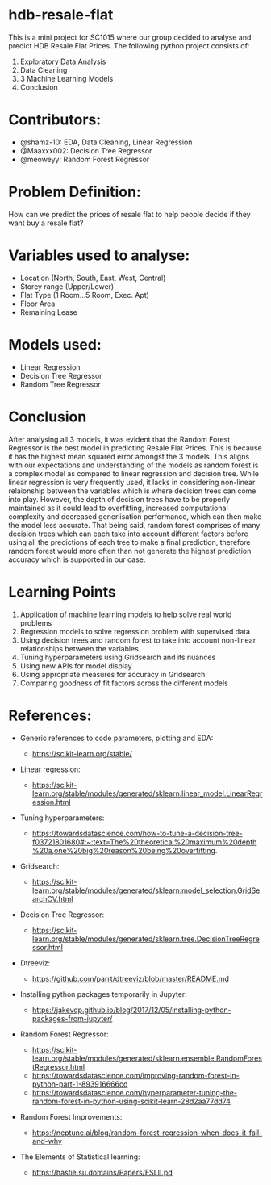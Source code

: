 # hdb-resale-flat
This is a mini project for SC1015 where our group decided to analyse and predict HDB Resale Flat Prices.
The following python project consists of:
1. Exploratory Data Analysis
2. Data Cleaning
3. 3 Machine Learning Models
4. Conclusion

# Contributors:
  - @shamz-10: EDA, Data Cleaning, Linear Regression
  - @Maaxxx002: Decision Tree Regressor
  - @meoweyy: Random Forest Regressor

# Problem Definition:
How can we predict the prices of resale flat to help people decide if they want buy a resale flat? 

# Variables used to analyse:
- Location (North, South, East, West, Central)
- Storey range (Upper/Lower)
- Flat Type (1 Room...5 Room, Exec. Apt)
- Floor Area
- Remaining Lease

   
# Models used:
- Linear Regression
- Decision Tree Regressor
- Random Tree Regressor

# Conclusion
After analysing all 3 models, it was evident that the Random Forest Regressor is the best model in predicting Resale Flat Prices. This is because it has the highest mean squared error amongst the 3 models. This aligns with our expectations and understanding of the models as random forest is a complex model as compared to linear regression and decision tree. While linear regression is very frequently used, it lacks in considering non-linear relaionship between the variables which is where decision trees can come into play. However, the depth of decision trees have to be properly maintained as it could lead to overfitting, increased computational complexity and decreased generlisation performance, which can then make the model less accurate. That being said, random forest comprises of many decision trees which can each take into account different factors before using all the predictions of each tree to make a final prediction, therefore random forest would more often than not generate the highest prediction accuracy which is supported in our case.


# Learning Points
1. Application of machine learning models to help solve real world problems
1. Regression models to solve regression problem with supervised data
2. Using decision trees and random forest to take into account non-linear relationships between the variables
3. Tuning hyperparameters using Gridsearch and its nuances
4. Using new APIs for model display
5. Using appropriate measures for accuracy in Gridsearch
6. Comparing goodness of fit factors across the different models

# References:
- Generic references to code parameters, plotting and EDA:
  - https://scikit-learn.org/stable/
- Linear regression:
  - https://scikit-learn.org/stable/modules/generated/sklearn.linear_model.LinearRegression.html
- Tuning hyperparameters:
  - https://towardsdatascience.com/how-to-tune-a-decision-tree-f03721801680#:~:text=The%20theoretical%20maximum%20depth%20a,one%20big%20reason%20being%20overfitting.
- Gridsearch:
  - https://scikit-learn.org/stable/modules/generated/sklearn.model_selection.GridSearchCV.html
- Decision Tree Regressor:
  - https://scikit-learn.org/stable/modules/generated/sklearn.tree.DecisionTreeRegressor.html
- Dtreeviz:
  - https://github.com/parrt/dtreeviz/blob/master/README.md
- Installing python packages temporarily in Jupyter:
  - https://jakevdp.github.io/blog/2017/12/05/installing-python-packages-from-jupyter/

- Random Forest Regressor:
  - https://scikit-learn.org/stable/modules/generated/sklearn.ensemble.RandomForestRegressor.html
  - https://towardsdatascience.com/improving-random-forest-in-python-part-1-893916666cd
  - https://towardsdatascience.com/hyperparameter-tuning-the-random-forest-in-python-using-scikit-learn-28d2aa77dd74

- Random Forest Improvements:
  - https://neptune.ai/blog/random-forest-regression-when-does-it-fail-and-why
- The Elements of Statistical learning: 
  - https://hastie.su.domains/Papers/ESLII.pd


